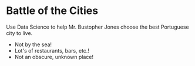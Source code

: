# Battle of the Cities

Use Data Science to help Mr. Bustopher Jones choose the best Portuguese city to live.

- Not by the sea!
- Lot's of restaurants, bars, etc.!
- Not an obscure, unknown place!
